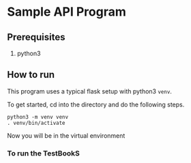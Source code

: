 # Sample API Program

## Prerequisites
1. python3

## How to run
This program uses a typical flask setup with python3 `venv`.

To get started, cd into the directory and do the following steps.

```
python3 -m venv venv
. venv/bin/activate
```

Now you will be in the virtual environment

### To run the TestBookS
